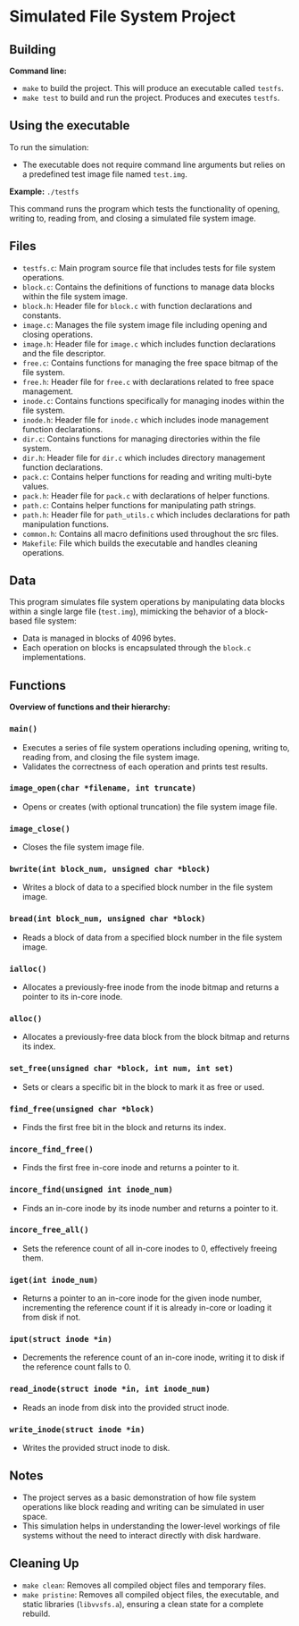 # Simulated File System Project

## Building

**Command line:**

- `make` to build the project. This will produce an executable called `testfs`.
- `make test` to build and run the project. Produces and executes `testfs`.

## Using the executable

To run the simulation:

- The executable does not require command line arguments but relies on a predefined test image file named `test.img`.

**Example:** `./testfs`

This command runs the program which tests the functionality of opening, writing to, reading from, and closing a simulated file system image.

## Files

- `testfs.c`: Main program source file that includes tests for file system operations.
- `block.c`: Contains the definitions of functions to manage data blocks within the file system image.
- `block.h`: Header file for `block.c` with function declarations and constants.
- `image.c`: Manages the file system image file including opening and closing operations.
- `image.h`: Header file for `image.c` which includes function declarations and the file descriptor.
- `free.c`: Contains functions for managing the free space bitmap of the file system.
- `free.h`: Header file for `free.c` with declarations related to free space management.
- `inode.c`: Contains functions specifically for managing inodes within the file system.
- `inode.h`: Header file for `inode.c` which includes inode management function declarations.
- `dir.c`: Contains functions for managing directories within the file system.
- `dir.h`: Header file for `dir.c` which includes directory management function declarations.
- `pack.c`: Contains helper functions for reading and writing multi-byte values.
- `pack.h`: Header file for `pack.c` with declarations of helper functions.
- `path.c`: Contains helper functions for manipulating path strings.
- `path.h`: Header file for `path_utils.c` which includes declarations for path manipulation functions.
- `common.h`: Contains all macro definitions used throughout the src files.
- `Makefile`: File which builds the executable and handles cleaning operations.

## Data

This program simulates file system operations by manipulating data blocks within a single large file (`test.img`), mimicking the behavior of a block-based file system:

- Data is managed in blocks of 4096 bytes.
- Each operation on blocks is encapsulated through the `block.c` implementations.

## Functions

**Overview of functions and their hierarchy:**

### `main()`

- Executes a series of file system operations including opening, writing to, reading from, and closing the file system image.
- Validates the correctness of each operation and prints test results.

### `image_open(char *filename, int truncate)`

- Opens or creates (with optional truncation) the file system image file.

### `image_close()`

- Closes the file system image file.

### `bwrite(int block_num, unsigned char *block)`

- Writes a block of data to a specified block number in the file system image.

### `bread(int block_num, unsigned char *block)`

- Reads a block of data from a specified block number in the file system image.

### `ialloc()`

- Allocates a previously-free inode from the inode bitmap and returns a pointer to its in-core inode.

### `alloc()`

- Allocates a previously-free data block from the block bitmap and returns its index.

### `set_free(unsigned char *block, int num, int set)`

- Sets or clears a specific bit in the block to mark it as free or used.

### `find_free(unsigned char *block)`

- Finds the first free bit in the block and returns its index.

### `incore_find_free()`

- Finds the first free in-core inode and returns a pointer to it.

### `incore_find(unsigned int inode_num)`

- Finds an in-core inode by its inode number and returns a pointer to it.

### `incore_free_all()`

- Sets the reference count of all in-core inodes to 0, effectively freeing them.

### `iget(int inode_num)`

- Returns a pointer to an in-core inode for the given inode number, incrementing the reference count if it is already in-core or loading it from disk if not.

### `iput(struct inode *in)`

- Decrements the reference count of an in-core inode, writing it to disk if the reference count falls to 0.

### `read_inode(struct inode *in, int inode_num)`

- Reads an inode from disk into the provided struct inode.

### `write_inode(struct inode *in)`

- Writes the provided struct inode to disk.

## Notes

- The project serves as a basic demonstration of how file system operations like block reading and writing can be simulated in user space.
- This simulation helps in understanding the lower-level workings of file systems without the need to interact directly with disk hardware.

## Cleaning Up

- `make clean`: Removes all compiled object files and temporary files.
- `make pristine`: Removes all compiled object files, the executable, and static libraries (`libvvsfs.a`), ensuring a clean state for a complete rebuild.
